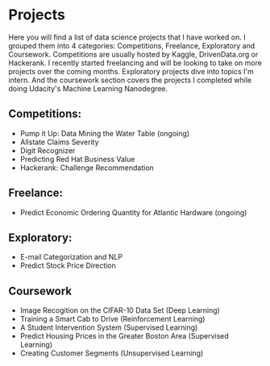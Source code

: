 # Projects

Here you will find a list of data science projects that I have worked on.  I grouped them into 4 categories: Competitions,  Freelance, Exploratory and Coursework.  Competitions are usually hosted by Kaggle, DrivenData.org or Hackerank.  I recently started freelancing and will be looking to take on more projects over the coming months.  Exploratory projects dive into topics I'm intern.  And the coursework section covers the projects I completed while doing Udacity's Machine Learning Nanodegree.  

## Competitions:
* Pump it Up: Data Mining the Water Table (ongoing)
* Allstate Claims Severity
* Digit Recognizer 
* Predicting Red Hat Business Value
* Hackerank: Challenge Recommendation

## Freelance:
* Predict Economic Ordering Quantity for Atlantic Hardware (ongoing)

## Exploratory:
* E-mail Categorization and NLP
* Predict Stock Price Direction

## Coursework
* Image Recogition on the CIFAR-10 Data Set (Deep Learning)
* Training a Smart Cab to Drive (Reinforcement Learning)
* A Student Intervention System (Supervised Learning)
* Predict Housing Prices in the Greater Boston Area (Supervised Learning)
* Creating Customer Segments (Unsupervised Learning)
